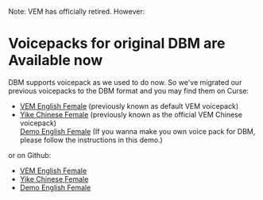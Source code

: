 Note: VEM has officially retired. However:

Voicepacks for original DBM are Available now
=================

<p>DBM supports voicepack as we used to do now. So we've migrated our previous voicepacks to the DBM format and you may find them on Curse:</p>

<ul>
<li><a href="http://www.curse.com/addons/wow/dbm-voicepack-vem">VEM English Female</a> (previously known as default VEM voicepack)</li>
<li><a href="http://www.curse.com/addons/wow/dbm-voicepack-yike">Yike Chinese Female</a> (previously known as the official VEM Chinese voicepack)</li>
<a href="http://www.curse.com/addons/wow/dbm-voicepack-demo">Demo English Female</a> (If you wanna make you own voice pack for DBM, please follow the instructions in this demo.)
</ul>
<p>or on Github:</p>
<ul>
<li><a href="https://github.com/henryj/DBM-Voicepack-VEM">VEM English Female</a></li>
<li><a href="https://github.com/Mini-Dragon/DBM-VoicePack-Yike">Yike Chinese Female</a></li>
<li><a href="https://github.com/henryj/DBM-Voicepack-Demo">Demo English Female</a></li>
</ul>
